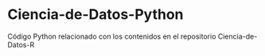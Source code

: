 # Ciencia-de-Datos-Python
Código Python relacionado con los contenidos en el repositorio Ciencia-de-Datos-R
